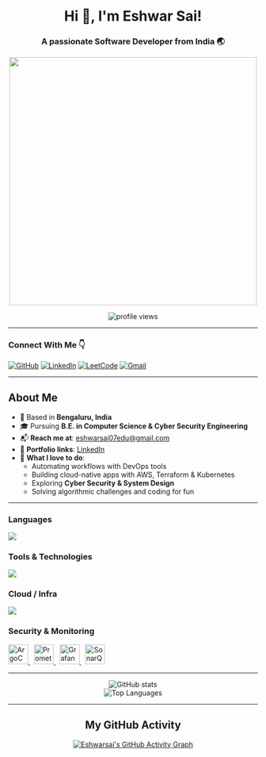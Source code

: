 <h1 align="center">Hi 👋, I'm Eshwar Sai!</h1>
<h3 align="center">A passionate Software Developer from India 🌏</h3>

<p align="center">
  <img src="https://user-images.githubusercontent.com/74038190/225813708-98b745f2-7d22-48cf-9150-083f1b00d6c9.gif" width="500">
</p>

<p align="center">
  <img src="https://komarev.com/ghpvc/?username=Eshwarsai-07&style=flat-square&color=blue" alt="profile views" />
</p>

---

### Connect With Me 👇

[![GitHub](https://img.shields.io/badge/-GitHub-000?style=flat&logo=GitHub&logoColor=white)](https://github.com/Eshwarsai-07)
[![LinkedIn](https://img.shields.io/badge/-LinkedIn-blue?style=flat&logo=Linkedin&logoColor=white)](https://www.linkedin.com/in/eshwar-sai-g-a-39860529b/)
[![LeetCode](https://img.shields.io/badge/LeetCode-FFA116?style=flat&logo=LeetCode&logoColor=white)](https://leetcode.com/u/Eshwar-Sai/)
[![Gmail](https://img.shields.io/badge/-Gmail-c14438?style=flat&logo=Gmail&logoColor=white)](mailto:eshwarsai07edu@gmail.com)

---

<h2><strong>About Me</strong></h2>

- 📍 Based in **Bengaluru, India**  
- 🎓 Pursuing **B.E. in Computer Science & Cyber Security Engineering**  
- 📬 **Reach me at**: [eshwarsai07edu@gmail.com](mailto:eshwarsai07edu@gmail.com)  
- 🔗 **Portfolio links**: [LinkedIn](https://linkedin.com/in/eshwar-sai-39860529b)  
- 🧠 **What I love to do**:  
  - Automating workflows with DevOps tools  
  - Building cloud-native apps with AWS, Terraform & Kubernetes  
  - Exploring **Cyber Security & System Design**  
  - Solving algorithmic challenges and coding for fun  

---

<h3><strong>Languages</strong></h3>
<p align="left">
  <a href="https://skillicons.dev">
    <img src="https://skillicons.dev/icons?i=java,py,js,html,css" />
  </a>
</p>

<h3><strong>Tools & Technologies</strong></h3>
<p align="left">
  <a href="https://skillicons.dev">
    <img src="https://skillicons.dev/icons?i=mongodb,express,react,nodejs,mysql,postgres,redis,docker,git,github,kafka,jenkins&perline=7" />
  </a>
</p>

<h3><strong>Cloud / Infra</strong></h3>
<p align="left">
  <a href="https://skillicons.dev">
    <img src="https://skillicons.dev/icons?i=aws,terraform,ansible,docker,kubernetes,linux" />
  </a>
</p>

<h3><strong>Security & Monitoring</strong></h3>
<p align="left">
  <!-- ArgoCD -->
  <a href="https://argo-cd.readthedocs.io/en/stable/">
    <img src="https://cdn.worldvectorlogo.com/logos/argo.svg" height="40" alt="ArgoCD" />
  </a>
  &nbsp;
  <!-- Prometheus -->
  <a href="https://prometheus.io/">
    <img src="https://cdn.jsdelivr.net/gh/devicons/devicon/icons/prometheus/prometheus-original.svg" height="40" alt="Prometheus" />
  </a>
  &nbsp;
  <!-- Grafana -->
  <a href="https://grafana.com/">
    <img src="https://cdn.jsdelivr.net/gh/devicons/devicon/icons/grafana/grafana-original.svg" height="40" alt="Grafana" />
  </a>
  &nbsp;
  <!-- SonarQube -->
  <a href="https://www.sonarqube.org/">
    <img src="https://cdn.worldvectorlogo.com/logos/sonarqube.svg" height="40" alt="SonarQube" />
  </a>
</p>

---

<p align="center">
  <img src="https://github-readme-stats.vercel.app/api?username=Eshwarsai-07&show_icons=true&theme=tokyonight" alt="GitHub stats" />
  <br />
  <img src="https://github-readme-stats.vercel.app/api/top-langs/?username=Eshwarsai-07&layout=compact&theme=tokyonight" alt="Top Languages" />
</p>

---

<h2 align="center"><strong>My GitHub Activity</strong></h2>

<p align="center">
  <a href="https://github.com/ashutosh00710/github-readme-activity-graph">
    <img src="https://github-readme-activity-graph.vercel.app/graph?username=Eshwarsai-07&bg_color=080205&color=e5d2e3&line=ffffff&point=6a6262&area=true&hide_border=true" alt="Eshwarsai's GitHub Activity Graph" />
  </a>
</p>

